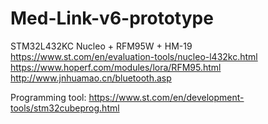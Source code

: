 # Med-Link-v6-prototype
STM32L432KC Nucleo + RFM95W + HM-19
https://www.st.com/en/evaluation-tools/nucleo-l432kc.html
https://www.hoperf.com/modules/lora/RFM95.html
http://www.jnhuamao.cn/bluetooth.asp

Programming tool:
https://www.st.com/en/development-tools/stm32cubeprog.html


